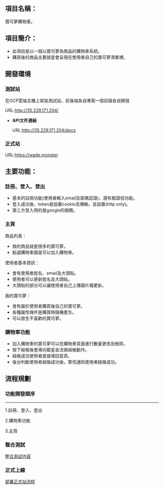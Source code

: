 ## **項目名稱**：

寶可夢購物車。

## **項目簡介**：

- 此項目是以一個以寶可夢為商品的購物車系統。
- 購買後的商品主要就是會呈現在使用者自己的寶可夢清單裡。

## 開發環境

### 測試站

在GCP雲端主機上架設測試站，前後端各自專案一個目錄各自開發

URL:http://35.229.171.204/

- **API文件連結**
    
    URL:http://35.229.171.204/docs
    

### 正式站

URL:https://wade.monster

## 主要功能：

### 註冊、登入、登出

- 基本的註冊功能(使用者輸入email及密碼認證)，還有驗證信功能。
- 登入成功後，token是設置cookie去傳輸，並設置(http only)。
- 第三方登入用的是google的服務。

### 主頁

商品列表：

- 我的商品就是很多的寶可夢。
- 點選購物車圖是可以加入購物車。

使用者基本資訊：

- 會有使用者姓名、email及大頭貼。
- 使用者可以更新姓名及大頭貼。
- 大頭貼的部分可以讓使用者自己上傳圖片檔更新。

我的寶可夢：

- 會有屬於使用者購買後自己的寶可夢。
- 各種屬性條件是購買時隨機產生。
- 可以放生不喜歡的寶可夢。

### 購物車功能

- 加入購物車的寶可夢可以在購物車頁面進行數量更改及刪除。
- 按下結帳後會導向藍星金流做結帳動作。
- 結帳成功使用者直接導回首頁。
- 後台判斷使用者結帳成功後，寄信通知使用者結帳成功。

## 流程規劃

### 功能開發順序

---

1.註冊、登入、登出

2.購物車功能

3.主頁

### 整合測試

[整合測試內容](https://www.notion.so/7fa2a1578c1f467bb6c28504ee6c8894?pvs=21)

### 正式上線

[部署正式站流程](https://www.notion.so/81337d785db947668dd9925b02f6fa5d?pvs=21)

